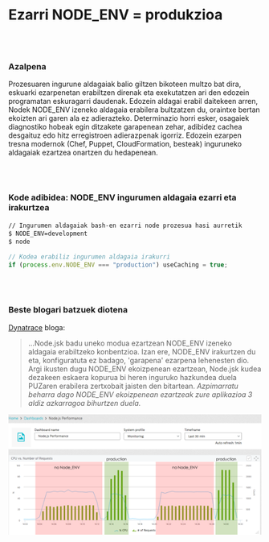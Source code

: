 # Ezarri NODE_ENV = produkzioa

<br/><br/>

### Azalpena

Prozesuaren ingurune aldagaiak balio giltzen bikoteen multzo bat dira, eskuarki ezarpenetan erabiltzen direnak eta exekutatzen ari den edozein programatan eskuragarri daudenak.
Edozein aldagai erabil daitekeen arren, Nodek NODE_ENV izeneko aldagaia erabilera bultzatzen du, oraintxe bertan ekoizten ari garen ala ez adierazteko. Determinazio horri esker, osagaiek diagnostiko hobeak egin ditzakete garapenean zehar, adibidez cachea desgaituz edo hitz erregistroen adierazpenak igorriz. Edozein ezarpen tresna modernok (Chef, Puppet, CloudFormation, besteak) inguruneko aldagaiak ezartzea onartzen du hedapenean.

<br/><br/>

### Kode adibidea: NODE_ENV ingurumen aldagaia ezarri eta irakurtzea

```shell script
// Ingurumen aldagaiak bash-en ezarri node prozesua hasi aurretik
$ NODE_ENV=development
$ node
```

```javascript
// Kodea erabiliz ingurumen aldagaia irakurri
if (process.env.NODE_ENV === "production") useCaching = true;
```

<br/><br/>

### Beste blogari batzuek diotena

[Dynatrace](https://www.dynatrace.com/blog/the-drastic-effects-of-omitting-node_env-in-your-express-js-applications/) bloga:

> ...Node.jsk badu uneko modua ezartzean NODE_ENV izeneko aldagaia erabiltzeko konbentzioa. Izan ere, NODE_ENV irakurtzen du eta, konfiguratuta ez badago, 'garapena' ezarpena lehenesten dio. Argi ikusten dugu NODE_ENV ekoizpenean ezartzean, Node.jsk kudea dezakeen eskaera kopurua bi heren inguruko hazkundea duela PUZaren erabilera zertxobait jaisten den bitartean. _Azpimarratu beharra dago NODE_ENV ekoizpenean ezartzeak zure aplikazioa 3 aldiz azkarragoa bihurtzen duela._

![NODE_ENV=produkzioa](/assets/images/setnodeenv1.png "NODE_ENV=produkzioa")

<br/><br/>
